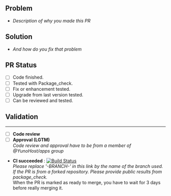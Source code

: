 ## Problem
- *Description of why you made this PR*

## Solution
- *And how do you fix that problem*

## PR Status
- [ ] Code finished.
- [ ] Tested with Package_check.
- [ ] Fix or enhancement tested.
- [ ] Upgrade from last version tested.
- [ ] Can be reviewed and tested.

## Validation
---
- [ ] **Code review**
- [ ] **Approval (LGTM)**  
*Code review and approval have to be from a member of @YunoHost/apps group*
- **CI succeeded** : 
[![Build Status](https://ci-apps-hq.yunohost.org/jenkins/job/leed_ynh%20-BRANCH-/badge/icon)](https://ci-apps-hq.yunohost.org/jenkins/job/leed_ynh%20-BRANCH-/)  
*Please replace '-BRANCH-' in this link by the name of the branch used.*  
*If the PR is from a forked repository. Please provide public results from package_check.*  
When the PR is marked as ready to merge, you have to wait for 3 days before really merging it.
